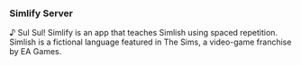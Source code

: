 ### Simlify Server
♪ Sul Sul! Simlify is an app that teaches Simlish using spaced repetition. Simlish is a fictional language featured in The Sims, a video-game franchise by EA Games.
